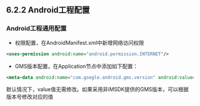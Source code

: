 ## 6.2.2 Android工程配置

### Android工程通用配置

* 权限配置，在AndroidManifest.xml中新增网络访问权限

 ```xml
 <uses-permission android:name="android.permission.INTERNET"/>
 ```

* GMS版本配置，在Application节点中添加如下配置：

 ```xml
 <meta-data android:name="com.google.android.gms.version" android:value="@integer/google_play_services_version" />
 ```

 默认情况下，value值无需修改。如果采用非iMSDK提供的GMS版本，可以根据版本号修改对应的值
